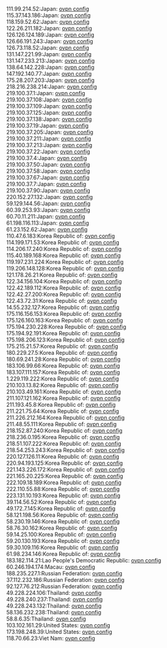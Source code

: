 111.99.214.52:Japan: [ovpn config](vpn/111_99_214_52.ovpn)  
115.37.143.186:Japan: [ovpn config](vpn/115_37_143_186.ovpn)  
118.159.52.62:Japan: [ovpn config](vpn/118_159_52_62.ovpn)  
122.26.211.182:Japan: [ovpn config](vpn/122_26_211_182.ovpn)  
126.126.124.189:Japan: [ovpn config](vpn/126_126_124_189.ovpn)  
126.66.191.243:Japan: [ovpn config](vpn/126_66_191_243.ovpn)  
126.73.118.52:Japan: [ovpn config](vpn/126_73_118_52.ovpn)  
131.147.221.99:Japan: [ovpn config](vpn/131_147_221_99.ovpn)  
131.147.233.213:Japan: [ovpn config](vpn/131_147_233_213.ovpn)  
138.64.142.228:Japan: [ovpn config](vpn/138_64_142_228.ovpn)  
147.192.140.77:Japan: [ovpn config](vpn/147_192_140_77.ovpn)  
175.28.207.203:Japan: [ovpn config](vpn/175_28_207_203.ovpn)  
218.216.238.214:Japan: [ovpn config](vpn/218_216_238_214.ovpn)  
219.100.37.1:Japan: [ovpn config](vpn/219_100_37_1.ovpn)  
219.100.37.108:Japan: [ovpn config](vpn/219_100_37_108.ovpn)  
219.100.37.109:Japan: [ovpn config](vpn/219_100_37_109.ovpn)  
219.100.37.125:Japan: [ovpn config](vpn/219_100_37_125.ovpn)  
219.100.37.138:Japan: [ovpn config](vpn/219_100_37_138.ovpn)  
219.100.37.19:Japan: [ovpn config](vpn/219_100_37_19.ovpn)  
219.100.37.205:Japan: [ovpn config](vpn/219_100_37_205.ovpn)  
219.100.37.211:Japan: [ovpn config](vpn/219_100_37_211.ovpn)  
219.100.37.213:Japan: [ovpn config](vpn/219_100_37_213.ovpn)  
219.100.37.22:Japan: [ovpn config](vpn/219_100_37_22.ovpn)  
219.100.37.4:Japan: [ovpn config](vpn/219_100_37_4.ovpn)  
219.100.37.50:Japan: [ovpn config](vpn/219_100_37_50.ovpn)  
219.100.37.58:Japan: [ovpn config](vpn/219_100_37_58.ovpn)  
219.100.37.67:Japan: [ovpn config](vpn/219_100_37_67.ovpn)  
219.100.37.7:Japan: [ovpn config](vpn/219_100_37_7.ovpn)  
219.100.37.90:Japan: [ovpn config](vpn/219_100_37_90.ovpn)  
220.152.27.132:Japan: [ovpn config](vpn/220_152_27_132.ovpn)  
59.129.144.56:Japan: [ovpn config](vpn/59_129_144_56.ovpn)  
60.39.253.93:Japan: [ovpn config](vpn/60_39_253_93.ovpn)  
60.70.11.211:Japan: [ovpn config](vpn/60_70_11_211.ovpn)  
61.198.116.113:Japan: [ovpn config](vpn/61_198_116_113.ovpn)  
61.23.152.62:Japan: [ovpn config](vpn/61_23_152_62.ovpn)  
110.47.6.183:Korea Republic of: [ovpn config](vpn/110_47_6_183.ovpn)  
114.199.171.53:Korea Republic of: [ovpn config](vpn/114_199_171_53.ovpn)  
114.206.17.240:Korea Republic of: [ovpn config](vpn/114_206_17_240.ovpn)  
115.40.189.168:Korea Republic of: [ovpn config](vpn/115_40_189_168.ovpn)  
119.197.231.224:Korea Republic of: [ovpn config](vpn/119_197_231_224.ovpn)  
119.206.148.128:Korea Republic of: [ovpn config](vpn/119_206_148_128.ovpn)  
121.178.26.21:Korea Republic of: [ovpn config](vpn/121_178_26_21.ovpn)  
122.34.156.104:Korea Republic of: [ovpn config](vpn/122_34_156_104.ovpn)  
122.42.189.112:Korea Republic of: [ovpn config](vpn/122_42_189_112.ovpn)  
122.42.27.200:Korea Republic of: [ovpn config](vpn/122_42_27_200.ovpn)  
122.43.72.31:Korea Republic of: [ovpn config](vpn/122_43_72_31.ovpn)  
14.55.232.127:Korea Republic of: [ovpn config](vpn/14_55_232_127.ovpn)  
175.116.156.153:Korea Republic of: [ovpn config](vpn/175_116_156_153.ovpn)  
175.126.160.163:Korea Republic of: [ovpn config](vpn/175_126_160_163.ovpn)  
175.194.230.228:Korea Republic of: [ovpn config](vpn/175_194_230_228.ovpn)  
175.194.92.191:Korea Republic of: [ovpn config](vpn/175_194_92_191.ovpn)  
175.198.206.123:Korea Republic of: [ovpn config](vpn/175_198_206_123.ovpn)  
175.215.21.57:Korea Republic of: [ovpn config](vpn/175_215_21_57.ovpn)  
180.229.27.5:Korea Republic of: [ovpn config](vpn/180_229_27_5.ovpn)  
180.69.241.28:Korea Republic of: [ovpn config](vpn/180_69_241_28.ovpn)  
183.106.99.66:Korea Republic of: [ovpn config](vpn/183_106_99_66.ovpn)  
183.107.111.157:Korea Republic of: [ovpn config](vpn/183_107_111_157.ovpn)  
1.229.119.222:Korea Republic of: [ovpn config](vpn/1_229_119_222.ovpn)  
210.103.13.82:Korea Republic of: [ovpn config](vpn/210_103_13_82.ovpn)  
210.103.49.161:Korea Republic of: [ovpn config](vpn/210_103_49_161.ovpn)  
211.107.121.162:Korea Republic of: [ovpn config](vpn/211_107_121_162.ovpn)  
211.193.45.8:Korea Republic of: [ovpn config](vpn/211_193_45_8.ovpn)  
211.221.75.64:Korea Republic of: [ovpn config](vpn/211_221_75_64.ovpn)  
211.226.212.164:Korea Republic of: [ovpn config](vpn/211_226_212_164.ovpn)  
211.48.55.111:Korea Republic of: [ovpn config](vpn/211_48_55_111.ovpn)  
218.152.87.240:Korea Republic of: [ovpn config](vpn/218_152_87_240.ovpn)  
218.236.0.195:Korea Republic of: [ovpn config](vpn/218_236_0_195.ovpn)  
218.51.107.222:Korea Republic of: [ovpn config](vpn/218_51_107_222.ovpn)  
218.54.253.243:Korea Republic of: [ovpn config](vpn/218_54_253_243.ovpn)  
220.127.126.11:Korea Republic of: [ovpn config](vpn/220_127_126_11.ovpn)  
220.94.193.125:Korea Republic of: [ovpn config](vpn/220_94_193_125.ovpn)  
221.143.226.172:Korea Republic of: [ovpn config](vpn/221_143_226_172.ovpn)  
221.165.20.225:Korea Republic of: [ovpn config](vpn/221_165_20_225.ovpn)  
222.109.18.189:Korea Republic of: [ovpn config](vpn/222_109_18_189.ovpn)  
222.110.55.88:Korea Republic of: [ovpn config](vpn/222_110_55_88.ovpn)  
223.131.10.193:Korea Republic of: [ovpn config](vpn/223_131_10_193.ovpn)  
39.114.56.52:Korea Republic of: [ovpn config](vpn/39_114_56_52.ovpn)  
49.172.7.145:Korea Republic of: [ovpn config](vpn/49_172_7_145.ovpn)  
58.121.198.56:Korea Republic of: [ovpn config](vpn/58_121_198_56.ovpn)  
58.230.19.146:Korea Republic of: [ovpn config](vpn/58_230_19_146.ovpn)  
58.76.30.162:Korea Republic of: [ovpn config](vpn/58_76_30_162.ovpn)  
59.14.25.100:Korea Republic of: [ovpn config](vpn/59_14_25_100.ovpn)  
59.20.130.193:Korea Republic of: [ovpn config](vpn/59_20_130_193.ovpn)  
59.30.109.116:Korea Republic of: [ovpn config](vpn/59_30_109_116.ovpn)  
61.98.234.146:Korea Republic of: [ovpn config](vpn/61_98_234_146.ovpn)  
183.182.114.21:Lao People's Democratic Republic: [ovpn config](vpn/183_182_114_21.ovpn)  
60.246.194.174:Macau: [ovpn config](vpn/60_246_194_174.ovpn)  
188.235.227.1:Russian Federation: [ovpn config](vpn/188_235_227_1.ovpn)  
37.112.232.186:Russian Federation: [ovpn config](vpn/37_112_232_186.ovpn)  
92.127.76.212:Russian Federation: [ovpn config](vpn/92_127_76_212.ovpn)  
49.228.224.106:Thailand: [ovpn config](vpn/49_228_224_106.ovpn)  
49.228.240.237:Thailand: [ovpn config](vpn/49_228_240_237.ovpn)  
49.228.243.132:Thailand: [ovpn config](vpn/49_228_243_132.ovpn)  
58.136.232.238:Thailand: [ovpn config](vpn/58_136_232_238.ovpn)  
58.8.6.35:Thailand: [ovpn config](vpn/58_8_6_35.ovpn)  
103.102.161.29:United States: [ovpn config](vpn/103_102_161_29.ovpn)  
173.198.248.39:United States: [ovpn config](vpn/173_198_248_39.ovpn)  
118.70.66.23:Viet Nam: [ovpn config](vpn/118_70_66_23.ovpn)  
